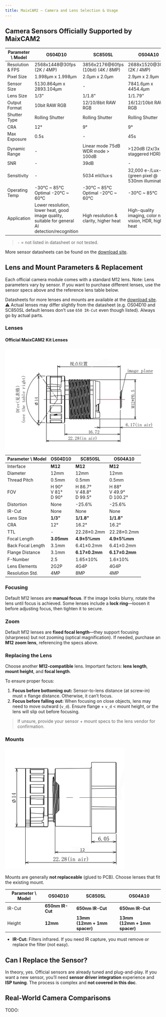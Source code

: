 ```yaml
---
title: MaixCAM2 – Camera and Lens Selection & Usage
---
```


## Camera Sensors Officially Supported by MaixCAM2

| Parameter \ Model | OS04D10                                                                                         | SC850SL                                | OS04A10                                                    |
| ----------------- | ----------------------------------------------------------------------------------------------- | -------------------------------------- | ---------------------------------------------------------- |
| Resolution & FPS  | 2568x1448\@30fps (2K / 4MP)                                                                     | 3856x2176\@60fps (10bit) (4K / 8MP)    | 2688x1520\@30fps (2K / 4MP)                                |
| Pixel Size        | 1.998µm x 1.998µm                                                                               | 2.0µm x 2.0µm                          | 2.9µm x 2.9µm                                              |
| Sensor Size       | 5130.864µm x 2893.104µm                                                                         | -                                      | 7841.6µm x 4454.4µm                                        |
| Lens Size         | 1/3"                                                                                            | 1/1.8"                                 | 1/1.79"                                                    |
| Output Format     | 10bit RAW RGB                                                                                   | 12/10/8bit RAW RGB                     | 16/12/10bit RAW RGB                                        |
| Shutter Type      | Rolling Shutter                                                                                 | Rolling Shutter                        | Rolling Shutter                                            |
| CRA               | 12°                                                                                             | 9°                                     | 9°                                                         |
| Max Exposure      | 0.5s                                                                                            | -                                      | 45s                                                        |
| Dynamic Range     | -                                                                                               | Linear mode 75dB<br>WDR mode > 100dB   | >120dB (2x/3x staggered HDR)                               |
| SNR               | -                                                                                               | 39dB                                   | -                                                          |
| Sensitivity       | -                                                                                               | 5034 mV/lux·s                          | 32,000 e-/Lux-sec (green pixel @ 530nm illumination)       |
| Operating Temp    | -30°C \~ 85°C<br>Optimal -20°C \~ 60°C                                                          | -30°C \~ 85°C<br>Optimal -20°C \~ 60°C | -30°C \~ 85°C                                              |
| Application       | Lower resolution, lower heat, good image quality, suitable for general AI detection/recognition | High resolution & clarity, higher heat | High-quality imaging, color night vision, HDR, higher heat |

> `-` = not listed in datasheet or not tested.

More sensor datasheets can be found on the [download site](https://dl.sipeed.com/shareURL/MaixCAM/MaixCAM2/Hardware/sensors).

## Lens and Mount Parameters & Replacement

Each official camera module comes with a standard M12 lens.
Note: Lens parameters vary by sensor. If you want to purchase different lenses, use the sensor specs above and the reference lens table below.

Datasheets for more lenses and mounts are available at the [download site](https://dl.sipeed.com/shareURL/MaixCAM/MaixCAM2/Hardware/len).
⚠️ Actual lenses may differ slightly from the datasheet (e.g. OS04D10 and SC850SL default lenses don’t use `650 IR-Cut` even though listed). Always go by actual parts.

### Lenses

#### Official MaixCAM2 Kit Lenses

![SC850SL Lens](../../assets/maixcam/cam_len.png)

| Parameter \ Model | OS04D10                 | SC850SL                       | OS04A10                      |
| ----------------- | ----------------------- | ----------------------------- | ---------------------------- |
| Interface         | **M12**                 | **M12**                       | **M12**                      |
| Diameter          | 12mm                    | 12mm                          | 12mm                         |
| Thread Pitch      | 0.5mm                   | 0.5mm                         | 0.5mm                        |
| FOV               | H 90°<br>V 81°<br>D 90° | H 86.7°<br>V 48.8°<br>D 99.5° | H 88°<br>V 49.9°<br>D 100.2° |
| Distortion        | None                    | -25.6%                        | -25.6%                       |
| IR-Cut            | None                    | None                          | None                         |
| Lens Size         | **1/3"**                | **1/1.8"**                    | **1/1.8"**                   |
| CRA               | 12°                     | 16.2°                         | 16.2°                        |
| TTL               | -                       | 22.28±0.2mm                   | 22.28±0.2mm                  |
| Focal Length      | **3.05mm**              | **4.9±5%mm**                  | **4.9±5%mm**                 |
| Back Focal Length | 3.1mm                   | 6.41±0.2mm                    | 6.41±0.2mm                   |
| Flange Distance   | 3.1mm                   | **6.17±0.2mm**                | **6.17±0.2mm**               |
| F-Number          | 2.5                     | 1.65±10%                      | 1.6±10%                      |
| Lens Elements     | 2G2P                    | 4G4P                          | 4G4P                         |
| Resolution Std.   | 4MP                     | 8MP                           | 4MP                          |

### Focusing

Default M12 lenses are **manual focus**.
If the image looks blurry, rotate the lens until focus is achieved.
Some lenses include a **lock ring**—loosen it before adjusting focus, then tighten it to secure.

### Zoom

Default M12 lenses are **fixed focal length**—they support focusing (sharpness) but not zooming (optical magnification). If needed, purchase an **M12 zoom lens**, referencing the specs above.

### Replacing the Lens

Choose another **M12-compatible** lens.
Important factors: **lens length**, **mount height**, and **focal length**.

To ensure proper focus:

1. **Focus before bottoming out:** Sensor-to-lens distance (at screw-in) must ≤ flange distance. Otherwise, it can’t focus.
2. **Focus before falling out:** When focusing on close objects, lens may need to move outward (`v_d`). Ensure flange + `v_d` < mount height, or the lens will slip out before focusing.

> If unsure, provide your sensor + mount specs to the lens vendor for confirmation.

### Mounts

![](../../assets/maixcam/cam_len_base.png)

Mounts are generally **not replaceable** (glued to PCB). Choose lenses that fit the existing mount.

| Parameter \ Model | OS04D10          | SC850SL                         | OS04A10                         |
| ----------------- | ---------------- | ------------------------------- | ------------------------------- |
| IR-Cut            | **650nm IR-Cut** | **650nm IR-Cut**                | **650nm IR-Cut**                |
| Height            | **12mm**         | **13mm<br>(12mm + 1mm spacer)** | **13mm<br>(12mm + 1mm spacer)** |

* **IR-Cut:** Filters infrared. If you need IR capture, you must remove or replace the filter (not easy).

## Can I Replace the Sensor?

In theory, yes.
Official sensors are already tuned and plug-and-play.
If you want a new sensor, you’ll need **sensor driver integration** experience and **ISP tuning**. The process is complex and **not covered in this doc**.

## Real-World Camera Comparisons

TODO:

